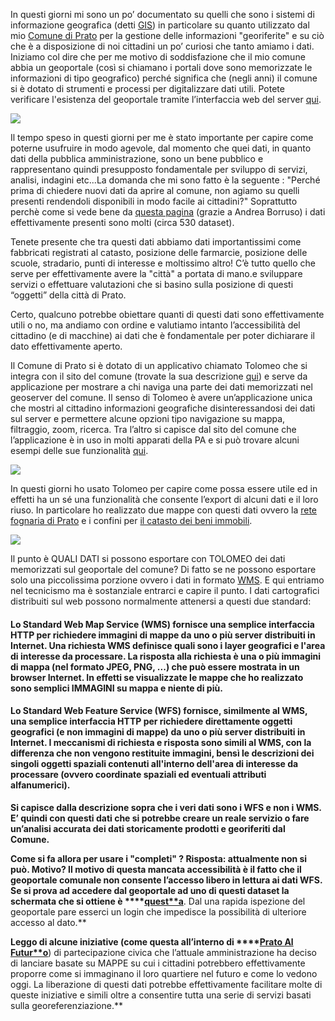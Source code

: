 In questi giorni mi sono un po’ documentato su quelli che sono i sistemi di informazione geografica (detti [GIS](https://it.wikipedia.org/wiki/Geographic_information_system)) in particolare su quanto utilizzato dal mio [Comune di Prato](http://www.comune.prato.it/) per la gestione delle informazioni "georiferite" e su ciò che è a disposizione di noi cittadini un po’ curiosi che tanto amiamo i dati. Iniziamo col dire che per me motivo di soddisfazione che il mio comune abbia un geoportale (così si chiamano i portali dove sono memorizzate le informazioni di tipo geografico) perché significa che (negli anni) il comune si è dotato di strumenti e processi per digitalizzare dati utili. Potete verificare l'esistenza del geoportale tramite l’interfaccia web del server [qui](http://geoserver.comune.prato.it/geoserver/web/). 

![](2017-09-13-comune-apri-geoserver/image_0.png)

Il tempo speso in questi giorni per me è stato importante per capire come poterne usufruire in modo agevole, dal momento che quei dati, in quanto dati della pubblica amministrazione, sono un bene pubblico e rappresentano quindi presupposto fondamentale per sviluppo di servizi, analisi, indagini etc...La domanda che mi sono fatto è la seguente : "Perché prima di chiedere nuovi dati da aprire al comune, non agiamo su quelli presenti rendendoli disponibili in modo facile ai cittadini?" Soprattutto perchè come si vede bene da [questa pagina](http://geoserver.comune.prato.it/geoserver/web/wicket/bookmarkable/org.geoserver.web.demo.MapPreviewPage?14) (grazie a Andrea Borruso) i dati effettivamente presenti sono molti (circa 530 dataset). 

Tenete presente che tra questi dati abbiamo dati importantissimi come fabbricati registrati al catasto, posizione delle farmarcie, posizione delle scuole, stradario, punti di interesse e moltissimo altro! C’è tutto quello che serve per effettivamente avere la "città" a portata di mano.e sviluppare servizi o effettuare valutazioni che si basino sulla posizione di questi “oggetti” della città di Prato.

Certo, qualcuno potrebbe obiettare quanti di questi dati sono effettivamente utili o no, ma andiamo con ordine e valutiamo intanto l’accessibilità del cittadino (e di macchine) ai dati che è fondamentale per poter dichiarare il dato effettivamente aperto.

Il Comune di Prato si è dotato di un applicativo chiamato Tolomeo che si integra con il sito del comune (trovate la sua descrizione [qui](http://tolomeogis.comune.prato.it/)) e serve da applicazione per mostrare a chi naviga una parte dei dati memorizzati nel geoserver del comune. Il senso di Tolomeo è avere un’applicazione unica che mostri al cittadino informazioni geografiche disinteressandosi dei dati sul server e permettere alcune opzioni tipo navigazione su mappa, filtraggio, zoom, ricerca. Tra l’altro si capisce dal sito del comune che l’applicazione è in uso in molti apparati della PA e si può trovare alcuni esempi delle sue funzionalità [qui](http://tolomeogis.comune.prato.it/esempi.php).

![](2017-09-13-comune-apri-geoserver/image_1.png)

In questi giorni ho usato Tolomeo per capire come possa essere utile ed in effetti ha un sé una funzionalità che consente l’export di alcuni dati e il loro riuso. In particolare ho realizzato due mappe con questi dati ovvero la [rete fognaria di Prato](https://iltempe.github.io/fogne/index) e i confini per [il catasto dei beni immobili](https://iltempe.github.io/mappa_base_immobili/index#11/43.8900/11.1752). 

![](2017-09-13-comune-apri-geoserver/image_2.png)

Il punto è QUALI DATI si possono esportare con TOLOMEO dei dati memorizzati sul geoportale del comune? Di fatto se ne possono esportare solo una piccolissima porzione ovvero i dati in formato [WMS](http://mappe.comune.prato.it/html/wms/). E qui entriamo nel tecnicismo ma è sostanziale entrarci e capire il punto. I dati cartografici distribuiti sul web possono normalmente attenersi a questi due standard:

#### Lo Standard **Web Map Service** (WMS) fornisce una semplice interfaccia HTTP per richiedere immagini di mappe da uno o più server distribuiti in Internet. Una richiesta WMS definisce quali sono i layer geografici e l'area di interesse da processare. La risposta alla richiesta è una o più immagini di mappa (nel formato JPEG, PNG, ...) che può essere mostrata in un browser Internet. In effetti se visualizzate le mappe che ho realizzato sono semplici IMMAGINI su mappa e niente di più.

#### Lo Standard **Web Feature Service** (WFS) fornisce, similmente al WMS, una semplice interfaccia HTTP per richiedere direttamente oggetti geografici (e non immagini di mappe) da uno o più server distribuiti in Internet. I meccanismi di richiesta e risposta sono simili al WMS, con la differenza che non vengono restituite immagini, bensì le descrizioni dei singoli oggetti spaziali contenuti all'interno dell'area di interesse da processare (ovvero coordinate spaziali ed eventuali attributi alfanumerici).

**Si capisce dalla descrizione sopra che i veri dati sono i WFS e non i WMS. E’ quindi con questi dati che si potrebbe creare un reale servizio o fare un’analisi accurata dei dati storicamente prodotti e georiferiti dal Comune.**

**Come si fa allora per usare i "completi" ?  Risposta: attualmente non si può. Motivo? Il motivo di questa mancata accessibilità è il fatto che il geoportale comunale non consente l’accesso libero in lettura ai dati WFS. Se si prova ad accedere dal geoportale ad uno di questi dataset la schermata che si ottiene è ****[quest**a](http://geoserver.comune.prato.it/geoserver/comunepo/ows?service=WFS&version=1.0.0&request=GetFeature&typeName=comunepo:cciaa_esercizi_commerciali_divisione_03&maxFeatures=50&outputFormat=csv)**. Dal una rapida ispezione del geoportale pare esserci un login che impedisce la possibilità di ulteriore accesso al dato.**

**Leggo di alcune iniziative (come questa all’interno di ****[Prato Al Futur**o](http://www.pratoalfuturo.it/partecipa/il-map-contest/)**) di partecipazione civica che l’attuale amministrazione ha deciso di lanciare basate su MAPPE su cui i cittadini potrebbero effettivamente proporre come si immaginano il loro quartiere nel futuro e come lo vedono oggi. La liberazione di questi dati potrebbe effettivamente facilitare molte di queste iniziative e simili oltre a consentire tutta una serie di servizi basati sulla georeferenziazione.**

